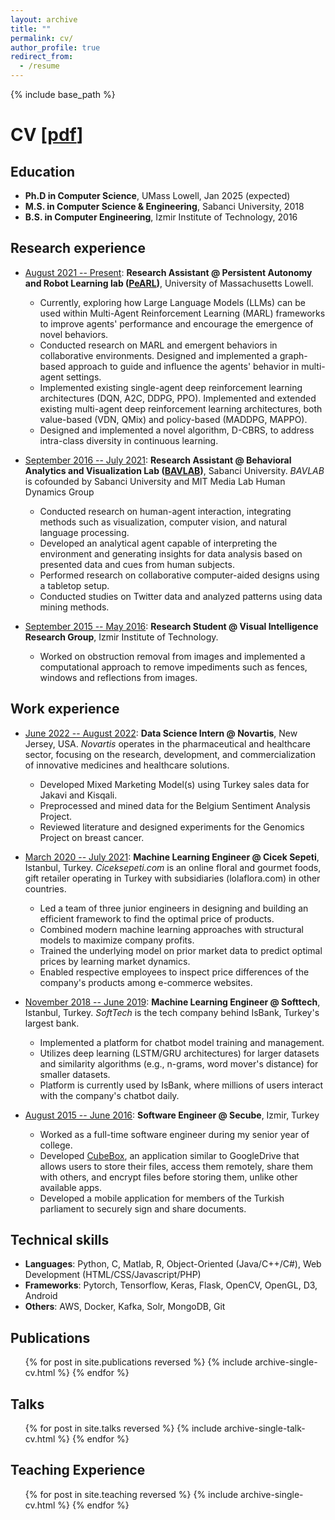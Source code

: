 ```yaml
---
layout: archive
title: ""
permalink: cv/
author_profile: true
redirect_from:
  - /resume
---
```


{% include base_path %}


# CV [[pdf](../files/YasFindik_resume.pdf)]


## Education

* <b>Ph.D in Computer Science</b>, UMass Lowell, Jan 2025 (expected)
* <b>M.S. in Computer Science & Engineering</b>, Sabanci University, 2018
* <b>B.S. in Computer Engineering</b>, Izmir Institute of Technology, 2016

## Research experience

* <ins>August 2021 -- Present</ins>: <b>Research Assistant @ Persistent Autonomy and Robot Learning lab ([PeARL](https://www.pearl-robotics.com/))</b>, University of Massachusetts Lowell.
  * Currently, exploring how Large Language Models (LLMs) can be used within Multi-Agent Reinforcement Learning (MARL) frameworks to improve agents' performance and encourage the emergence of novel behaviors.
  * Conducted research on MARL and emergent behaviors in collaborative environments. Designed and implemented a graph-based approach to guide and influence the agents' behavior in multi-agent settings.
  * Implemented existing single-agent deep reinforcement learning architectures (DQN, A2C, DDPG, PPO). Implemented and extended existing multi-agent deep reinforcement learning architectures, both value-based (VDN, QMix) and policy-based (MADDPG, MAPPO).
  * Designed and implemented a novel algorithm, D-CBRS, to address intra-class diversity in continuous learning.

* <ins>September 2016 -- July 2021</ins>: <b>Research Assistant @ Behavioral Analytics and Visualization Lab ([BAVLAB](https://analyticslab.sabanciuniv.edu/))</b>, Sabanci University. <i>BAVLAB</i> is cofounded by Sabanci University and MIT Media Lab Human Dynamics Group
  * Conducted research on human-agent interaction, integrating methods such as visualization, computer vision, and natural language processing. 
  * Developed an analytical agent capable of interpreting the environment and generating insights for data analysis based on presented data and cues from human subjects.
  * Performed research on collaborative computer-aided designs using a tabletop setup.
  * Conducted studies on Twitter data and analyzed patterns using data mining methods.

* <ins>September 2015 -- May 2016</ins>: <b>Research Student @ Visual Intelligence Research Group</b>, Izmir Institute of Technology.
  * Worked on obstruction removal from images and implemented a computational approach to remove impediments such as fences, windows and reflections from images.

## Work experience

* <ins>June 2022 -- August 2022</ins>: <b>Data Science Intern @ Novartis</b>, New Jersey, USA. <i>Novartis</i> operates in the pharmaceutical and healthcare sector, focusing on the research, development, and commercialization of innovative medicines and healthcare solutions. 
  * Developed Mixed Marketing Model(s) using Turkey sales data for Jakavi and Kisqali.
  * Preprocessed and mined data for the Belgium Sentiment Analysis Project.
  * Reviewed literature and designed experiments for the Genomics Project on breast cancer.

* <ins>March 2020 -- July 2021</ins>: <b>Machine Learning Engineer @ Cicek Sepeti</b>, Istanbul, Turkey. <i>Ciceksepeti.com</i> is an online floral and gourmet foods, gift retailer operating in Turkey with subsidiaries (lolaflora.com) in other countries.
  * Led a team of three junior engineers in designing and building an efficient framework to find the optimal price of products.
  * Combined modern machine learning approaches with structural models to maximize company profits.
  * Trained the underlying model on prior market data to predict optimal prices by learning market dynamics.
  * Enabled respective employees to inspect price differences of the company's products among e-commerce websites.

* <ins>November 2018 -- June 2019</ins>: <b>Machine Learning Engineer @ Softtech</b>, Istanbul, Turkey. <i>SoftTech</i> is the tech company behind IsBank, Turkey's largest bank.
  * Implemented a platform for chatbot model training and management.
  * Utilizes deep learning (LSTM/GRU architectures) for larger datasets and similarity algorithms (e.g., n-grams, word mover's distance) for smaller datasets.
  * Platform is currently used by IsBank, where millions of users interact with the company's chatbot daily.

* <ins>August 2015 -- June 2016</ins>: <b>Software Engineer @ Secube</b>, Izmir, Turkey
  * Worked as a full-time software engineer during my senior year of college.
  * Developed [CubeBox](https://www.secube.com.tr/en/cubebox-document-management-system), an application similar to GoogleDrive that allows users to store their files, access them remotely, share them with others, and encrypt files before storing them, unlike other available apps.
  * Developed a mobile application for members of the Turkish parliament to securely sign and share documents.

## Technical skills

* <b>Languages</b>: Python, C, Matlab, R, Object-Oriented (Java/C++/C\#), Web Development (HTML/CSS/Javascript/PHP)
* <b>Frameworks</b>: Pytorch, Tensorflow, Keras, Flask, OpenCV, OpenGL, D3, Android
* <b>Others</b>: AWS, Docker, Kafka, Solr, MongoDB, Git

## Publications

  <ul>{% for post in site.publications reversed %}
    {% include archive-single-cv.html %}
  {% endfor %}</ul>
  
## Talks

  <ul>{% for post in site.talks reversed %}
    {% include archive-single-talk-cv.html  %}
  {% endfor %}</ul>
  
## Teaching Experience

  <ul>{% for post in site.teaching reversed %}
    {% include archive-single-cv.html %}
  {% endfor %}</ul>

